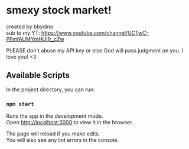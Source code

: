 # smexy stock market!
created by bbydino<br />
sub to my YT: https://www.youtube.com/channel/UCTwC-PFmfAUMYmHUl1r_cZw

PLEASE don't abuse my API key or else God will pass judgment on you. I love you! <3

## Available Scripts

In the project directory, you can run:

### `npm start`

Runs the app in the development mode.<br />
Open [http://localhost:3000](http://localhost:3000) to view it in the browser.

The page will reload if you make edits.<br />
You will also see any lint errors in the console.